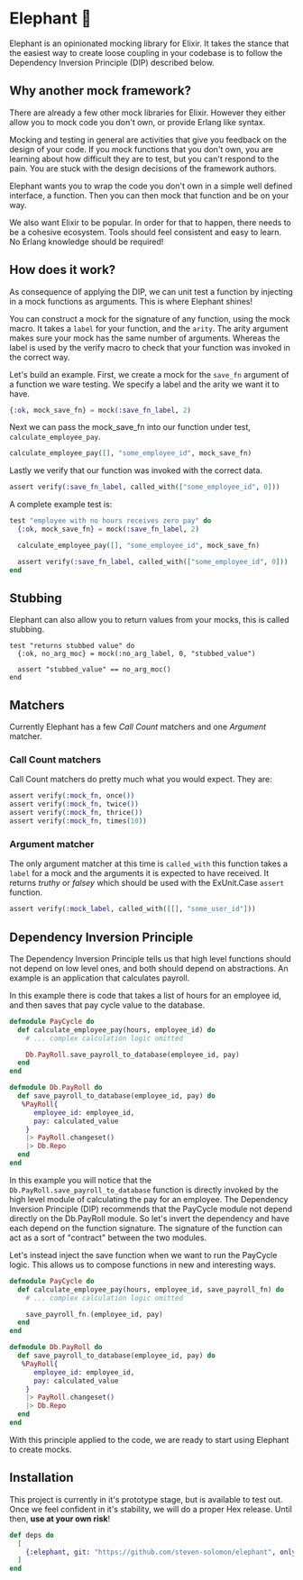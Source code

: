 # Elephant 🐘

Elephant is an opinionated mocking library for Elixir. It takes the stance that the easiest way to create loose coupling in your codebase is to follow the Dependency Inversion Principle (DIP) described below. 

## Why another mock framework?

There are already a few other mock libraries for Elixir. However they either allow you to mock code you don't own, or provide Erlang like syntax. 

Mocking and testing in general are activities that give you feedback on the design of your code. If you mock functions that you don't own, you are learning about how difficult they are to test, but you can't respond to the pain. You are stuck with the design decisions of the framework authors.

Elephant wants you to wrap the code you don't own in a simple well defined interface, a function. Then you can then mock that function and be on your way.

We also want Elixir to be popular. In order for that to happen, there needs to be a cohesive ecosystem. Tools should feel consistent and easy to learn. No Erlang knowledge should be required!

## How does it work?
As consequence of applying the DIP, we can unit test a function by injecting in a mock functions as arguments. This is where Elephant shines!

You can construct a mock for the signature of any function, using the mock macro. It takes a `label` for your function, and the `arity`. The arity argument makes sure your mock has the same number of arguments. Whereas the label is used by the verify macro to check that your function was invoked in the correct way.

Let's build an example. First, we create a mock for the `save_fn` argument of a function we ware testing. We specify a label and the arity we want it to have.

```elixir
{:ok, mock_save_fn} = mock(:save_fn_label, 2)
```

Next we can pass the mock_save_fn into our function under test, `calculate_employee_pay`. 

```elixir
calculate_employee_pay([], "some_employee_id", mock_save_fn)
```

Lastly we verify that our function was invoked with the correct data. 

```elixir
assert verify(:save_fn_label, called_with(["some_employee_id", 0]))
```

A complete example test is:

```elixir
test "employee with no hours receives zero pay" do
  {:ok, mock_save_fn} = mock(:save_fn_label, 2)

  calculate_employee_pay([], "some_employee_id", mock_save_fn)

  assert verify(:save_fn_label, called_with(["some_employee_id", 0]))
end
```

## Stubbing 

Elephant can also allow you to return values from your mocks, this is called stubbing. 

```
test "returns stubbed value" do
  {:ok, no_arg_moc} = mock(:no_arg_label, 0, "stubbed_value")

  assert "stubbed_value" == no_arg_moc()
end
```

## Matchers

Currently Elephant has a few *Call Count* matchers and one *Argument* matcher.

### Call Count matchers

Call Count matchers do pretty much what you would expect. They are:

```elixir
assert verify(:mock_fn, once())
assert verify(:mock_fn, twice())
assert verify(:mock_fn, thrice())
assert verify(:mock_fn, times(10))
```

### Argument matcher

The only argument matcher at this time is `called_with` this function takes a `label` for a mock and the arguments it is expected to have received. It returns *truthy* or *falsey* which should be used with the ExUnit.Case `assert` function.

```elixir
assert verify(:mock_label, called_with([[], "some_user_id"]))
```

## Dependency Inversion Principle 
The Dependency Inversion Principle tells us that high level functions should not depend on low level ones, and both should depend on abstractions. An example is an application that calculates payroll.

In this example there is code that takes a list of hours for an employee id, and then saves that pay cycle value to the database.

```elixir
defmodule PayCycle do
  def calculate_employee_pay(hours, employee_id) do
    # ... complex calculation logic omitted 

    Db.PayRoll.save_payroll_to_database(employee_id, pay)
  end
end

defmodule Db.PayRoll do
  def save_payroll_to_database(employee_id, pay) do
   %PayRoll{
      employee_id: employee_id, 
      pay: calculated_value
    }
    |> PayRoll.changeset()
    |> Db.Repo
  end
end
```

In this example you will notice that the `Db.PayRoll.save_payroll_to_database` function is directly invoked by the high level module of calculating the pay for an employee. The Dependency Inversion Principle (DIP) recommends that the PayCycle module not depend directly on the Db.PayRoll module. So let's invert the dependency and have each depend on the function signature. The signature of the function can act as a sort of "contract" between the two modules.

Let's instead inject the save function when we want to run the PayCycle logic. This allows us to compose functions in new and interesting ways. 

```elixir
defmodule PayCycle do
  def calculate_employee_pay(hours, employee_id, save_payroll_fn) do
    # ... complex calculation logic omitted 

    save_payroll_fn.(employee_id, pay)
  end
end

defmodule Db.PayRoll do
  def save_payroll_to_database(employee_id, pay) do
   %PayRoll{
      employee_id: employee_id, 
      pay: calculated_value
    }
    |> PayRoll.changeset()
    |> Db.Repo
  end
end
```

With this principle applied to the code, we are ready to start using Elephant to create mocks.

## Installation

This project is currently in it's prototype stage, but is available to test out. Once we feel confident in it's stability, we will do a proper Hex release. Until then, **use at your own risk**!

```elixir
def deps do
  [
    {:elephant, git: "https://github.com/steven-solomon/elephant", only: [:test]}
  ]
end
```
